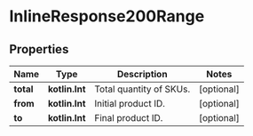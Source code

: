 
# InlineResponse200Range

## Properties
Name | Type | Description | Notes
------------ | ------------- | ------------- | -------------
**total** | **kotlin.Int** | Total quantity of SKUs. |  [optional]
**from** | **kotlin.Int** | Initial product ID. |  [optional]
**to** | **kotlin.Int** | Final product ID. |  [optional]



